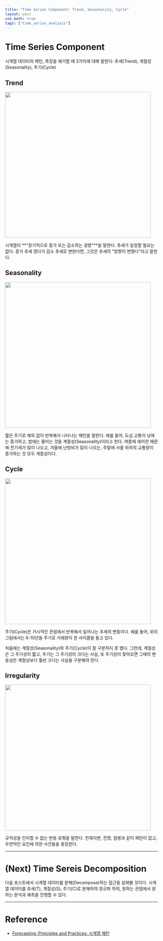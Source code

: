 ```yaml
---
title: "Time Series Component: Trend, Seasonality, Cycle"
layout: post
use_math: true
tags: ["time_series_analysis"]
---
```


# Time Series Component

시계열 데이터의 패턴, 특징을 얘기할 때 3가지에 대해 말한다: 추세(Trend), 계절성(Seasonality), 주기(Cycle)

## Trend

<div class="img-wrapper">
  <img src="{{ "/images/time-series-analysis/time-series-components-1.png" | relative_url }}" width="480px">
</div>

시계열이 **"장기적으로 증가 또는 감소하는 경향"**을 말한다. 추세가 일정할 필요는 없다. 증가 추세 였다가 감소 추세로 변한다면, 그것은 추세의 "방향이 변했다"라고 말한다.

## Seasonality

<div class="img-wrapper">
  <img src="{{ "/images/time-series-analysis/time-series-components-2.png" | relative_url }}" width="480px">
</div>

짧은 주기로 예외 없이 반복해서 나타나는 패턴을 말한다. 예를 들어, 도심 교통이 낮에는 증가하고, 밤에는 줄어는 것을 계절성(Seasonality)이라고 한다. 여름에 에어컨 때문에 전기세가 많이 나오고, 겨울에 난방비가 많이 나오는, 주말에 서울 외곽의 교통량이 증가하는 것 모두 계절성이다.

## Cycle

<div class="img-wrapper">
  <img src="{{ "/images/time-series-analysis/time-series-components-3.png" | relative_url }}" width="480px">
</div>

주기(Cycle)은 거시적인 관점에서 반복해서 일어나는 추세의 변동이다. 예를 들어, 위의 그림에서는 6-10년을 주기로 거래량이 한 사이클을 돌고 있다.

처음에는 계절성(Seasonality)와 주기(Cycle)이 잘 구분하지 못 했다. 그런데, 계절성은 그 주기성이 짧고, 주기는 그 주기성이 크다는 사실, 또 주기성이 찾아오면 그때의 변동성은 계절성보다 훨씬 크다는 사실을 구분해야 한다.

## Irregularity

<div class="img-wrapper">
  <img src="{{ "/images/time-series-analysis/time-series-components-4.png" | relative_url }}" width="480px">
</div>

규칙성을 인지할 수 없는 변동 유형을 말한다. 천재지변, 전쟁, 질병과 같이 패턴이 없고, 우연적인 요인에 의한 사건들을 총칭한다.

<hr/>

# (Next) Time Sereis Decomposition

다음 포스트에서 시계열 데이터를 분해(Decompose)하는 접근을 살펴볼 것이다. 시계열 데이터를 추세(T), 계절성(S), 주기(C)로 분해하여 정규화 하여, 원하는 관점에서 원하는 분석과 예측을 진행할 수 있다.

<hr/>

# Reference

- [Forecasting: Principles and Practices: 시계열 패턴](https://otexts.com/fppkr/tspatterns.html)
